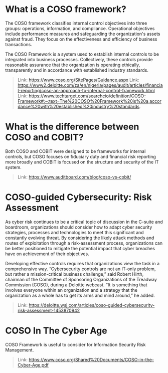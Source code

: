 # What is a COSO framework?

The COSO framework classifies internal control objectives into three groups: operations, information, and compliance. Operational objectives include performance measures and safeguarding the organization's assets against fraud. They focus on the effectiveness and efficiency of business transactions.

The COSO Framework is a system used to establish internal controls to be integrated into business processes. Collectively, these controls provide reasonable assurance that the organization is operating ethically, transparently and in accordance with established industry standards.

  > Link: https://www.coso.org/SitePages/Guidance.aspx
  > Link: https://www2.deloitte.com/za/en/nigeria/pages/audit/articles/financial-reporting/coso-an-approach-to-internal-control-framework.html
  > Link: https://www.techtarget.com/searchcio/definition/COSO-Framework#:~:text=The%20COSO%20Framework%20is%20a,accordance%20with%20established%20industry%20standards.

# What is the difference between COSO and COBIT?

Both COSO and COBIT were designed to be frameworks for internal controls, but COSO focuses on fiduciary duty and financial risk reporting more broadly and COBIT is focused on the structure and security of the IT system.

  > Link: https://www.auditboard.com/blog/coso-vs-cobit/

# COSO-guided Cybersecurity: Risk Assessment

As cyber risk continues to be a critical topic of discussion in the C-suite and boardroom, organizations should consider how to adapt cyber security strategies, processes and technologies to meet this significant and constantly evolving threat. By considering the likely attack methods and routes of exploitation through a risk-assessment process, organizations can be better positioned to mitigate the potential impact that cyber breaches have on achievement of their objectives.

Developing effective controls requires that organizations view the task in a comprehensive way. “Cybersecurity controls are not an IT-only problem, but rather a mission-critical business challenge,” said Robert Hirth, chairman of the Committee of Sponsoring Organizations of the Treadway Commission (COSO), during a Deloitte webcast. “It is something that involves everyone within an organization and a strategy that the organization as a whole has to get its arms and mind around,” he added.

  > Link: https://deloitte.wsj.com/articles/coso-guided-cybersecurity-risk-assessment-1453870942

# COSO In The Cyber Age

COSO Framework is useful to consider for Information Security Risk Management.

  > Link: https://www.coso.org/Shared%20Documents/COSO-in-the-Cyber-Age.pdf
 
